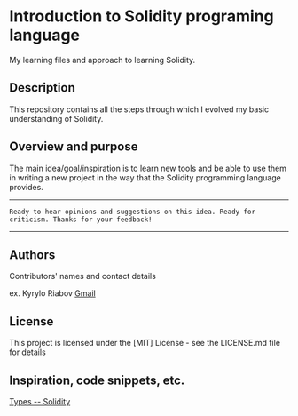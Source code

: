 # Introduction to Solidity programing language

My learning files and approach to learning Solidity.

## Description

This repository contains all the steps through which I evolved my basic understanding of Solidity.

## Overview and purpose

The main idea/goal/inspiration is to learn new tools and be able to use them in
writing a new project in the way that the Solidity programming language provides.

[//]: # (## Content of the system &#40;system boundaries&#41;)

[//]: # ()
[//]: # (## Interaction &#40;potential&#41; of the product &#40;with other products and components&#41;)

[//]: # ()
[//]: # (## Product functions &#40;brief description&#41;)

[//]: # ()
[//]: # (## Security requirements)

[//]: # ()
[//]: # (## User characteristics &#40;who is the end user of the system&#41;)

[//]: # ()
[//]: # (## Limitations)

---

`Ready to hear opinions and suggestions on this idea.
Ready for criticism.
Thanks for your feedback!`

---

## Authors

Contributors' names and contact details

ex. Kyrylo Riabov [Gmail](kyryl.ryabov@gmail.com)

## License

This project is licensed under the [MIT] License - see the LICENSE.md file for details

## Inspiration, code snippets, etc.

[Types -- Solidity](https://docs.soliditylang.org/en/v0.8.12/types.html)


